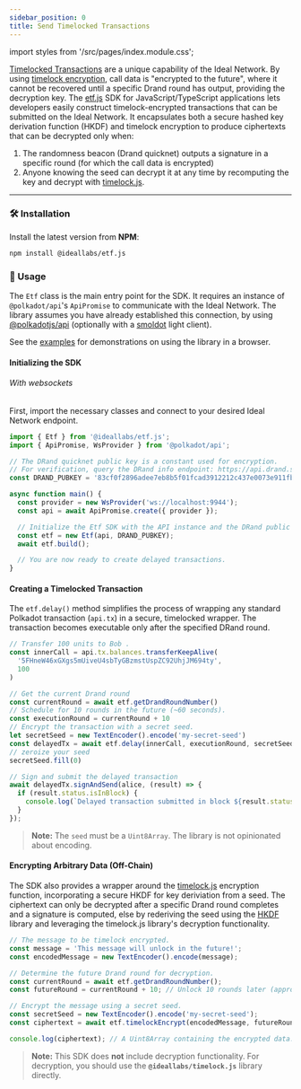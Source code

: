 ```yaml
---
sidebar_position: 0
title: Send Timelocked Transactions
---
```


import styles from '/src/pages/index.module.css';

[Timelocked Transactions](#) are a unique capability of the Ideal Network. By using [timelock encryption](#), call data is "encrypted to the future", where it cannot be recovered until a specific Drand round has output, providing the decryption key. The [etf.js](https://github.com/ideal-lab5/etf.js) SDK for JavaScript/TypeScript applications lets developers easily construct timelock-encrypted transactions that can be submitted on the Ideal Network. It encapsulates both a secure hashed key derivation function (HKDF) and timelock encryption to produce ciphertexts that can be decrypted only when:

1) The randomness beacon (Drand quicknet) outputs a signature in a specific round (for which the call data is encrypted)
2) Anyone knowing the seed can decrypt it at any time by recomputing the key and decrypt with [timelock.js](https://www.npmjs.com/package/@ideallabs/timelock.js).

-----

### 🛠️ Installation

Install the latest version from **NPM**:

```bash
npm install @ideallabs/etf.js
```

### 📖 Usage

The `Etf` class is the main entry point for the SDK. It requires an instance of `@polkadot/api`'s `ApiPromise` to communicate with the Ideal Network. The library assumes you have already established this connection, by using [@polkadotjs/api](https://github.com/polkadot-js/api) (optionally with a [smoldot](https://github.com/smol-dot/smoldot) light client).

See the [examples](../guides_and_tutorials/timelocked_txs.md) for demonstrations on using the library in a browser.

#### Initializing the SDK

###### With websockets

First, import the necessary classes and connect to your desired Ideal Network endpoint.

```javascript
import { Etf } from '@ideallabs/etf.js';
import { ApiPromise, WsProvider } from '@polkadot/api';

// The DRand quicknet public key is a constant used for encryption.
// For verification, query the DRand info endpoint: https://api.drand.sh/52db9ba70e0cc0f6eaf7803dd07447a1f5477735fd3f661792ba94600c84e971/info
const DRAND_PUBKEY = '83cf0f2896adee7eb8b5f01fcad3912212c437e0073e911fb90022d3e760183c8c4b450b6a0a6c3ac6a5776a2d1064510d1fec758c921cc22b0e17e63aaf4bcb5ed66304de9cf809bd274ca73bab4af5a6e9c76a4bc09e76eae8991ef5ece45a';

async function main() {
  const provider = new WsProvider('ws://localhost:9944');
  const api = await ApiPromise.create({ provider });

  // Initialize the Etf SDK with the API instance and the DRand public key.
  const etf = new Etf(api, DRAND_PUBKEY);
  await etf.build();

  // You are now ready to create delayed transactions.
}
```

#### Creating a Timelocked Transaction

The `etf.delay()` method simplifies the process of wrapping any standard Polkadot transaction (`api.tx`) in a secure, timelocked wrapper. The transaction becomes executable only after the specified DRand round.

```javascript
// Transfer 100 units to Bob .
const innerCall = api.tx.balances.transferKeepAlive(
  '5FHneW46xGXgs5mUiveU4sbTyGBzmstUspZC92UhjJM694ty',
  100
)

// Get the current Drand round
const currentRound = await etf.getDrandRoundNumber()
// Schedule for 10 rounds in the future (~60 seconds).
const executionRound = currentRound + 10
// Encrypt the transaction with a secret seed.
let secretSeed = new TextEncoder().encode('my-secret-seed')
const delayedTx = await etf.delay(innerCall, executionRound, secretSeed)
// zeroize your seed
secretSeed.fill(0)

// Sign and submit the delayed transaction
await delayedTx.signAndSend(alice, (result) => {
  if (result.status.isInBlock) {
    console.log(`Delayed transaction submitted in block ${result.status.asInBlock}`);
  }
});
```

> **Note:** The `seed` must be a `Uint8Array`. The library is not opinionated about encoding.

#### Encrypting Arbitrary Data (Off-Chain)

The SDK also provides a wrapper around the [timelock.js](https://www.npmjs.com/package/@ideallabs/timelock.js) encryption function, incorporating a secure HKDF for key deriviation from a seed. The ciphertext can only be decrypted after a specific Drand round completes and a signature is computed, else by rederiving the seed using the [HKDF](https://www.npmjs.com/package/js-crypto-hkdf) library and leveraging the timelock.js library's decryption functionality.

```javascript
// The message to be timelock encrypted.
const message = 'This message will unlock in the future!';
const encodedMessage = new TextEncoder().encode(message);

// Determine the future Drand round for decryption.
const currentRound = await etf.getDrandRoundNumber();
const futureRound = currentRound + 10; // Unlock 10 rounds later (approx. 1 minute).

// Encrypt the message using a secret seed.
const secretSeed = new TextEncoder().encode('my-secret-seed');
const ciphertext = await etf.timelockEncrypt(encodedMessage, futureRound, secretSeed);

console.log(ciphertext); // A Uint8Array containing the encrypted data.
```

> **Note:** This SDK does **not** include decryption functionality. For decryption, you should use the **`@ideallabs/timelock.js`** library directly.

